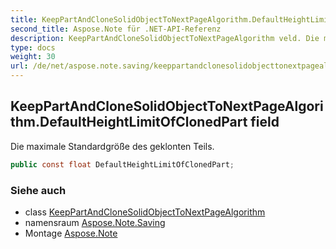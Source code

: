 ```yaml
---
title: KeepPartAndCloneSolidObjectToNextPageAlgorithm.DefaultHeightLimitOfClonedPart
second_title: Aspose.Note für .NET-API-Referenz
description: KeepPartAndCloneSolidObjectToNextPageAlgorithm veld. Die maximale Standardgröße des geklonten Teils.
type: docs
weight: 30
url: /de/net/aspose.note.saving/keeppartandclonesolidobjecttonextpagealgorithm/defaultheightlimitofclonedpart/
---
```

## KeepPartAndCloneSolidObjectToNextPageAlgorithm.DefaultHeightLimitOfClonedPart field

Die maximale Standardgröße des geklonten Teils.

```csharp
public const float DefaultHeightLimitOfClonedPart;
```

### Siehe auch

* class [KeepPartAndCloneSolidObjectToNextPageAlgorithm](../)
* namensraum [Aspose.Note.Saving](../../keeppartandclonesolidobjecttonextpagealgorithm/)
* Montage [Aspose.Note](../../../)


